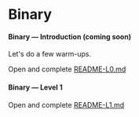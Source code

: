# Binary


#### Binary &mdash; Introduction (coming soon)

Let's do a few warm-ups.

Open and complete [README-L0.md](README-L0.md)


#### Binary &mdash; Level 1

Open and complete [README-L1.md](README-L1.md)



